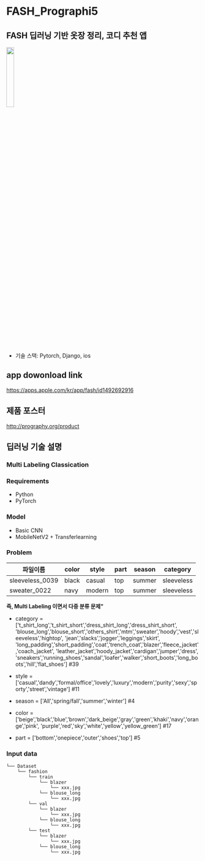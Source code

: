 # FASH_Prographi5

## FASH 딥러닝 기반 옷장 정리, 코디 추천 앱
<img src="https://github.com/YunaSon/FASH_Prographi5/blob/master/fash_logo.png" width = 20%></img>


- 기술 스택: Pytorch, Django, ios 

## app dowonload link
https://apps.apple.com/kr/app/fash/id1492692916


## 제품 포스터
http://prography.org/product


## 딥러닝 기술 설명 
### Multi Labeling Classication 

### Requirements

- Python
- PyTorch


### Model
- Basic CNN
- MobileNetV2 + Transferlearning


### Problem
|파일이름|color|style|part|season|category
|------|---|---|---|---|---|
|sleeveless_0039|black|casual|top|summer|sleeveless|
|sweater_0022|navy|modern|top|summer|sleeveless|


**즉, Multi Labeling 이면서 다중 분류 문제"**

- category = ['t_shirt_long','t_shirt_short','dress_shirt_long','dress_shirt_short',
 'blouse_long','blouse_short','others_shirt','mtm','sweater','hoody','vest','sleeveless','hightop',
 'jean','slacks','jogger','leggings','skirt',
 'long_padding','short_padding','coat','trench_coat','blazer','fleece_jacket','coach_jacket',
 'leather_jacket','hoody_jacket','cardigan','jumper','dress',
 'sneakers','running_shoes','sandal','loafer','walker','short_boots','long_boots','hill','flat_shoes'] #39

- style = ['casual','dandy','formal/office','lovely','luxury','modern','purity','sexy','sporty','street','vintage']
#11

- season = ['All','spring/fall','summer','winter'] #4


- color = ['beige','black','blue','brown','dark_beige','gray','green','khaki','navy','orange','pink',
'purple','red','sky','white','yellow','yellow_green'] #17

- part = ['bottom','onepiece','outer','shoes','top'] #5


### Input data

    └── Dataset
        └── fashion
            └── train
                └── blazer
                    └── xxx.jpg 
                └── blouse_long    
                    └── xxx.jpg 
            └── val
                └── blazer
                    └── xxx.jpg 
                └── blouse_long    
                    └── xxx.jpg 
            └── test
                └── blazer
                    └── xxx.jpg 
                └── blouse_long    
                    └── xxx.jpg

